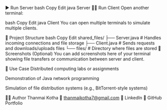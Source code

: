 ▶️ Run Server
bash
Copy
Edit
java Server
🧑‍💻 Run Client
Open another terminal:

bash
Copy
Edit
java Client
You can open multiple terminals to simulate multiple clients.

📂 Project Structure
bash
Copy
Edit
shared_files/
├── Server.java          # Handles incoming connections and file storage
├── Client.java          # Sends requests and downloads/uploads files
└── files/               # Directory where files are stored
📸 Screenshots (Optional)
You can add screenshots here of your terminal showing file transfers or communication between server and client.

📌 Use Case
Distributed computing labs or assignments

Demonstration of Java network programming

Simulation of file distribution systems (e.g., BitTorrent-style systems)

🙋‍♂️ Author
Thanmai Kotha
📧 thanmaikotha7@gmail.com
🔗 LinkedIn
📁 GitHub Portfolio

